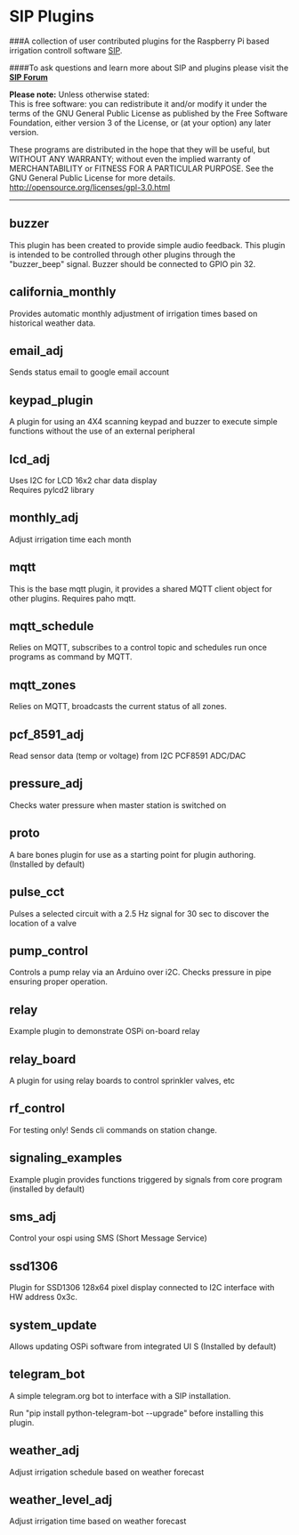 SIP Plugins
============
###A collection of user contributed plugins for the Raspberry Pi based irrigation controll software  [SIP](https://github.com/Dan-in-CA/SIP).

####To ask questions and learn more about SIP and plugins please visit the **[SIP Forum](http://nosack.com/sipforum/index.php)**

**Please note:** Unless otherwise stated:  
This is free software: you can redistribute it and/or modify it under the terms of the GNU General Public License as published by the Free Software Foundation, either version 3 of the License, or (at your option) any later version.

These programs are distributed in the hope that they will be useful, but WITHOUT ANY WARRANTY; without even the implied warranty of MERCHANTABILITY or FITNESS FOR A PARTICULAR PURPOSE.  See the GNU General Public License for more details.
<http://opensource.org/licenses/gpl-3.0.html>
******************
buzzer
---------
This plugin has been created to provide simple audio feedback. This plugin is intended to be controlled through other 
plugins through the "buzzer_beep" signal. Buzzer should be connected to GPIO pin 32.

california_monthly
---------
Provides automatic monthly adjustment of irrigation times based on historical weather data.

email_adj
----------
Sends status email to google email account

keypad_plugin
----------
A plugin for using an 4X4 scanning keypad and buzzer to execute simple functions without the use of an external peripheral

lcd_adj
----------
Uses I2C for LCD 16x2 char data display  
Requires pylcd2 library

monthly_adj
----------
Adjust irrigation time each month

mqtt
----------
This is the base mqtt plugin,
it provides a shared MQTT client object for other plugins.
Requires paho mqtt.

mqtt_schedule
--------------
Relies on MQTT, subscribes to a control topic and schedules
run once programs as command by MQTT.

mqtt_zones
-------------
Relies on MQTT, broadcasts the current status of all zones.

pcf_8591_adj
----------
Read sensor data (temp or voltage) from I2C PCF8591 ADC/DAC

pressure_adj
----------
Checks water pressure when master station is switched on

proto
---------
A bare bones plugin for use as a starting point for plugin authoring.
(Installed by default)

pulse_cct
----------
Pulses a selected circuit with a 2.5 Hz signal for 30 sec
to discover the location of a valve

pump_control
------------
Controls a pump relay via an Arduino over i2C.
Checks pressure in pipe ensuring proper operation.

relay
----------
Example plugin to demonstrate OSPi on-board relay

relay_board
----------
A plugin for using relay boards to control sprinkler valves, etc

rf_control
----------
For testing only! Sends cli commands on station change.

signaling_examples
----------
Example plugin provides functions triggered by signals from core program (installed by default)

sms_adj
----------
Control your ospi using SMS (Short Message Service)

ssd1306
----------
Plugin for SSD1306 128x64 pixel display connected to I2C interface with HW address 0x3c.

system_update
----------
Allows updating OSPi software from integrated UI  S
(Installed by default)

telegram_bot
-------------
A simple telegram.org bot to interface with a SIP installation.  

Run "pip install python-telegram-bot --upgrade" before installing this plugin.

weather_adj
----------
Adjust irrigation schedule based on weather forecast

weather_level_adj
----------
Adjust irrigation time based on weather forecast
